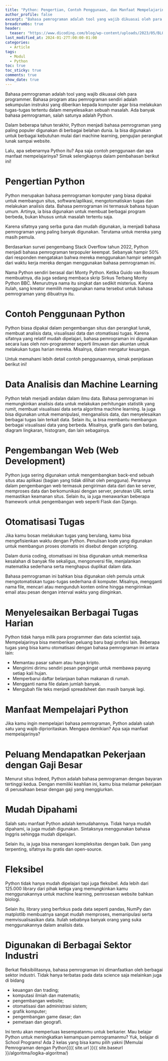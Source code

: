 ```yaml
---
title: "Python: Pengertian, Contoh Penggunaan, dan Manfaat Mempelajarinya"
author_profile: false
excerpt: "Bahasa pemrograman adalah tool yang wajib dikuasai oleh para programmer. Bahasa program atau pemrograman sendiri adalah sekumpulan instruksi yang diberikan kepada komputer agar bisa melakukan tugas-tugas tertentu dalam menyelesaikan sebuah masalah. Ada banyak bahasa pemrograman, salah satunya adalah Python."
breadcrumbs: true
header:
  teaser: "https://www.dicoding.com/blog/wp-content/uploads/2023/05/BLOG-BANNER-31-Mei-2023-Banner-Blog-Python_-Pengertian-Contoh-Penggunaan-dan-Manfaat-Mempelajarinya.jpg"
last_modified_at: 2024-01-27T:00:00-01:00
categories:
  - Article
tags:
  - Modul
  - Python
toc: true
toc_sticky: true
comments: true
show_date: true
---
```


Bahasa pemrograman adalah tool yang wajib dikuasai oleh para programmer. Bahasa program atau pemrograman sendiri adalah sekumpulan instruksi yang diberikan kepada komputer agar bisa melakukan tugas-tugas tertentu dalam menyelesaikan sebuah masalah. Ada banyak bahasa pemrograman, salah satunya adalah Python.

Dalam beberapa tahun terakhir, Python menjadi bahasa pemrograman yang paling populer digunakan di berbagai belahan dunia. Ia bisa digunakan untuk berbagai kebutuhan mulai dari machine learning, pengujian perangkat lunak sampai website.

Lalu, apa sebenarnya Python itu? Apa saja contoh penggunaan dan apa manfaat mempelajarinya? Simak selengkapnya dalam pembahasan berikut ini!

# Pengertian Python
Python merupakan bahasa pemrograman komputer yang biasa dipakai untuk membangun situs, software/aplikasi, mengotomatiskan tugas dan melakukan analisis data. Bahasa pemrograman ini termasuk bahasa tujuan umum. Artinya, ia bisa digunakan untuk membuat berbagai program berbeda, bukan khusus untuk masalah tertentu saja.

Karena sifatnya yang serba guna dan mudah digunakan, ia menjadi bahasa pemrograman yang paling banyak digunakan. Terutama untuk mereka yang masih pemula.

Berdasarkan survei pengembang Stack Overflow tahun 2022, Python menjadi bahasa pemrograman terpopuler keempat. Sebanyak hampir 50% dari responden mengatakan bahwa mereka menggunakan hampir setengah dari waktu kerja mereka dengan menggunakan bahasa pemrograman ini.

Nama Python sendiri berasal dari Monty Python. Ketika Guido van Rossum membuatnya, dia juga sedang membaca skrip Sirkus Terbang Monty Python BBC. Menurutnya nama itu singkat dan sedikit misterius. Karena itulah, sang kreator memilih menggunakan nama tersebut untuk bahasa pemrograman yang dibuatnya itu.

# Contoh Penggunaan Python
Python biasa dipakai dalam pengembangan situs dan perangkat lunak, membuat analisis data, visualisasi data dan otomatisasi tugas. Karena sifatnya yang relatif mudah dipelajari, bahasa pemrograman ini digunakan secara luas oleh non-programmer seperti ilmuwan dan akuntan untuk melakukan tugas harian mereka. Misalnya, dalam mengatur keuangan.

Untuk memahami lebih detail contoh penggunaannya, simak penjelasan berikut ini!

# Data Analisis dan Machine Learning
Python telah menjadi andalan dalam ilmu data. Bahasa pemrograman ini memungkinkan analisis data untuk melakukan perhitungan statistik yang rumit, membuat visualisasi data serta algoritma machine learning. Ia juga bisa digunakan untuk memanipulasi, menganalisis data, dan menyelesaikan berbagai tugas lain terkait data. Selain itu, ia bisa membantu membangun berbagai visualisasi data yang berbeda. Misalnya, grafik garis dan batang, diagram lingkaran, histogram, dan lain sebagainya.

# Pengembangan Web (Web Development)
Python juga sering digunakan untuk mengembangkan back-end sebuah situs atau aplikasi (bagian yang tidak dilihat oleh pengguna). Perannya dalam pengembangan web termasuk pengiriman data dari dan ke server, memproses data dan berkomunikasi dengan server, perutean URL serta memastikan keamanan situs. Selain itu, ia juga menawarkan beberapa framework untuk pengembangan web seperti Flask dan Django.

# Otomatisasi Tugas
Jika kamu bosan melakukan tugas yang berulang, kamu bisa mengefisienkan waktu dengan Python. Penulisan kode yang digunakan untuk membangun proses otomatis ini disebut dengan scripting. 

Dalam dunia coding, otomatisasi ini bisa digunakan untuk memeriksa kesalahan di banyak file sekaligus, mengonversi file, menjalankan matematika sederhana serta menghapus duplikat dalam data.

Bahasa pemrograman ini bahkan bisa digunakan oleh pemula untuk mengotomatiskan tugas-tugas sederhana di komputer. Misalnya, mengganti nama file, mencari atau mengunduh konten online hingga mengirimkan email atau pesan dengan interval waktu yang diinginkan.


# Menyelesaikan Berbagai Tugas Harian
Python tidak hanya milik para programmer dan data scientist saja. Mempelajarinya bisa memberikan peluang baru bagi profesi lain. Beberapa tugas yang bisa kamu otomatisasi dengan bahasa pemrograman ini antara lain:

- Memantau pasar saham atau harga kripto.
- Mengirimi dirimu sendiri pesan pengingat untuk membawa payung setiap kali hujan.
- Memperbarui daftar belanjaan bahan makanan di rumah.
- Mengganti nama file dalam jumlah banyak.
- Mengubah file teks menjadi spreadsheet dan masih banyak lagi.

# Manfaat Mempelajari Python
Jika kamu ingin mempelajari bahasa pemrograman, Python adalah salah satu yang wajib diprioritaskan. Mengapa demikian? Apa saja manfaat mempelajarinya?

# Peluang Mendapatkan Pekerjaan dengan Gaji Besar
Menurut situs Indeed, Python adalah bahasa pemrograman dengan bayaran tertinggi kedua. Dengan memiliki keahlian ini, kamu bisa melamar pekerjaan di perusahaan besar dengan gaji yang menggiurkan.

# Mudah Dipahami
Salah satu manfaat Python adalah kemudahannya. Tidak hanya mudah dipahami, ia juga mudah digunakan. Sintaksnya menggunakan bahasa Inggris sehingga mudah dipelajari.

Selain itu, ia juga bisa menangani kompleksitas dengan baik. Dan yang terpenting, sifatnya itu gratis dan open-source.

# Fleksibel
Python tidak hanya mudah dipelajari tapi juga fleksibel. Ada lebih dari 125.000 library dari pihak ketiga yang memungkinkan kamu menggunakannya untuk machine learning, pemrosesan website bahkan biologi.

Selain itu, library yang berfokus pada data seperti pandas, NumPy dan matplotlib membuatnya sangat mudah memproses, memanipulasi serta memvisualisasikan data. Itulah sebabnya banyak orang yang suka menggunakannya dalam analisis data.

# Digunakan di Berbagai Sektor Industri
Berkat fleksibilitasnya, bahasa pemrograman ini dimanfaatkan oleh berbagai sektor industri. Tidak hanya terbatas pada data science saja melainkan juga di bidang

- keuangan dan trading;
- komputasi ilmiah dan matematis;
- pengembangan website;
- otomatisasi dan administrasi sistem;
- grafik komputer;
- pengembangan game dasar; dan
- pemetaan dan geografi.


Ini tentu akan memperluas kesempatanmu untuk berkarier. Mau belajar Python untuk meningkatkan kemampuan pemrogramanmu? Yuk, belajar di School Programs! Ada 2 kelas yang bisa kamu pilih yakni [Memulai Pemrograman dengan Python]({{ site.url }}{{ site.baseurl }}/algoritma/logika-algoritma/)
